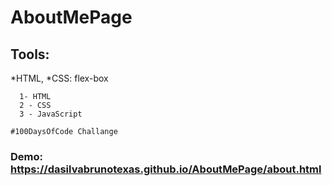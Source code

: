 # AboutMePage


## Tools:

*HTML,
*CSS: flex-box

```
  1- HTML
  2 - CSS
  3 - JavaScript
```


```
#100DaysOfCode Challange
```


### Demo: https://dasilvabrunotexas.github.io/AboutMePage/about.html
